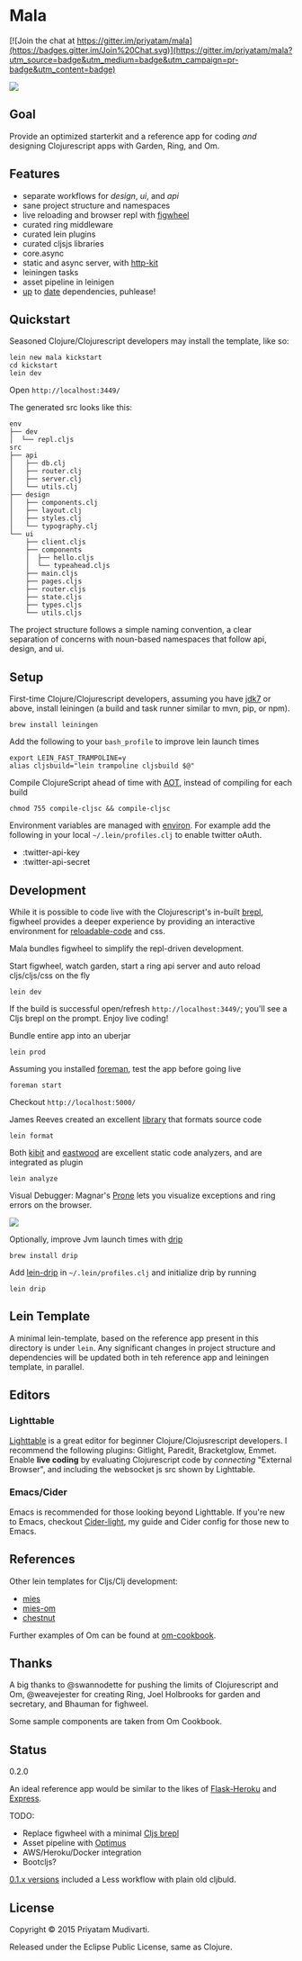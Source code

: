 Mala
=====

[![Join the chat at https://gitter.im/priyatam/mala](https://badges.gitter.im/Join%20Chat.svg)](https://gitter.im/priyatam/mala?utm_source=badge&utm_medium=badge&utm_campaign=pr-badge&utm_content=badge)

![](doc/img/mala-cljs.jpg)

## Goal

Provide an optimized starterkit and a reference app for coding _and_ designing Clojurescript apps with Garden, Ring, and Om.

## Features

- separate workflows for _design_, _ui_, and _api_
- sane project structure and namespaces
- live reloading and browser repl with [figwheel](https://github.com/bhauman/lein-figwheel)
- curated ring middleware
- curated lein plugins
- curated cljsjs libraries
- core.async
- static and async server, with [http-kit](http://www.http-kit.org)
- leiningen tasks
- asset pipeline in leinigen
- [up](http://swannodette.github.io/2014/12/22/waitin/) to [date](https://github.com/omcljs/om/blob/master/CHANGES.md)
dependencies, puhlease!

## Quickstart

Seasoned Clojure/Clojurescript developers may install the template, like so:

    lein new mala kickstart
    cd kickstart
    lein dev

Open `http://localhost:3449/`

The generated src looks like this:

    env
    ├── dev
    │  └── repl.cljs
    src
    ├── api
    │   ├── db.clj
    │   ├── router.clj
    │   ├── server.clj
    │   └── utils.clj
    ├── design
    │   ├── components.clj
    │   ├── layout.clj
    │   ├── styles.clj
    │   └── typography.clj
    └── ui
        ├── client.cljs
        ├── components
        │  ├── hello.cljs
        │  └── typeahead.cljs
        ├── main.cljs
        ├── pages.cljs
        ├── router.cljs
        ├── state.cljs
        ├── types.cljs
        └── utils.cljs

The project structure follows a simple naming convention, a clear separation of concerns with noun-based namespaces
that follow api, design, and ui.

## Setup

First-time Clojure/Clojurescript developers, assuming you have [jdk7](http://www.oracle.com/technetwork/java/javase/downloads/jdk8-downloads-2133151.html) or above, install leiningen (a build and task runner similar to mvn, pip, or npm).
 
    brew install leiningen

Add the following to your `bash_profile` to improve lein launch times

    export LEIN_FAST_TRAMPOLINE=y
    alias cljsbuild="lein trampoline cljsbuild $@"

Compile ClojureScript ahead of time with [AOT](http://swannodette.github.io/2014/12/22/waitin/), instead of compiling for each build

    chmod 755 compile-cljsc && compile-cljsc

Environment variables are managed with [environ](https://github.com/weavejester/environ). For example add the
following in your local `~/.lein/profiles.clj` to enable twitter oAuth.

- :twitter-api-key
- :twitter-api-secret

## Development

While it is possible to code live with the Clojurescript's in-built [brepl](https://github.com/clojure/clojurescript/wiki/The-REPL-and-Evaluation-Environments#browser-as-evaluation-environment), figwheel provides a deeper experience by providing an
interactive environment for [reloadable-code](https://github.com/bhauman/lein-figwheel#writing-reloadable-code) and css.

Mala bundles figwheel to simplify the repl-driven development.

Start figwheel, watch garden, start a ring api server and auto reload cljs/cljs/css on the fly

    lein dev

If the build is successful open/refresh `http://localhost:3449/`; you'll see a Cljs brepl on the prompt. Enjoy live coding!

Bundle entire app into an uberjar

    lein prod

Assuming you installed [foreman](https://github.com/ddollar/foreman), test the app before going live

    foreman start
    
Checkout `http://localhost:5000/`

James Reeves created an excellent [library](https://github.com/weavejester/cljfmt) that formats source code

    lein format

Both [kibit](https://github.com/jonase/kibit) and [eastwood](https://github.com/jonase/eastwood) are excellent
static code analyzers, and are integrated as plugin

    lein analyze

Visual Debugger: Magnar's [Prone](https://github.com/magnars/prone) lets you visualize exceptions and ring errors on the browser.

![](doc/img/browser-debug.png)

Optionally, improve Jvm launch times with [drip](https://github.com/ninjudd/drip)

    brew install drip

Add [lein-drip](https://github.com/josteink/lein-drip) in `~/.lein/profiles.clj` and initialize drip by running

    lein drip

## Lein Template

A minimal lein-template, based on the reference app present in this directory is under `lein`. Any significant changes in project structure and dependencies will be updated both in teh reference app and leiningen template, in parallel.

## Editors

### Lighttable

[Lighttable](http://www.lighttable.com) is a great editor for beginner Clojure/Clojusrescript developers.
I recommend the following plugins: Gitlight, Paredit, Bracketglow, Emmet. Enable **live coding** by evaluating
Clojurescript code by _connecting_ "External Browser", and including the websocket js src shown by Lighttable.

### Emacs/Cider

Emacs is recommended for those looking beyond Lighttable. If you're new to Emacs, checkout
[Cider-light](https://github.com/priyatam/cider-light), my guide and Cider config for those new to Emacs. 

## References

Other lein templates for Cljs/Clj development:

- [mies](https://github.com/swannodette/mies)
- [mies-om](https://github.com/swannodette/mies-om)
- [chestnut](https://github.com/plexus/chestnut)

Further examples of Om can be found at [om-cookbook](https://github.com/omcljs/om-cookbook).

## Thanks

A big thanks to @swannodette for pushing the limits of Clojurescript and Om, @weavejester for creating Ring,
Joel Holbrooks for garden and secretary, and Bhauman for fighweel.

Some sample components are taken from Om Cookbook.

## Status

0.2.0

An ideal reference app would be similar to the likes of [Flask-Heroku](https://github.com/zachwill/flask_heroku)
and [Express](https://github.com/madhums/node-express-mongoose-demo).

TODO:

- Replace figwheel with a minimal [Cljs brepl](https://github.com/swannodette/mies/commit/d2da9f032e6a6e23f4eb598b5131209bda5f04c1)
- Asset pipeline with [Optimus](https://github.com/magnars/optimus)
- AWS/Heroku/Docker integration
- Bootcljs?

[0.1.x versions](https://github.com/priyatam/mala/tree/hybrid) included a Less workflow with plain old cljbuld.

## License

Copyright © 2015 Priyatam Mudivarti.

Released under the Eclipse Public License, same as Clojure.
